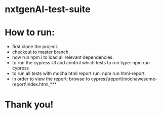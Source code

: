 # nxtgenAI-test-suite

# How to run:

- first clone the project.
- checkout to master branch.
- now run npm i to load all relevant dependencies.
- to run the cypress UI and control which tests to run type: npm run cypress
- to run all tests with mocha html report run: npm run html-report.
- in order to view the report: browse to cypress\report\mochawesome-report\index.html\_\*\*\*

# Thank you!
